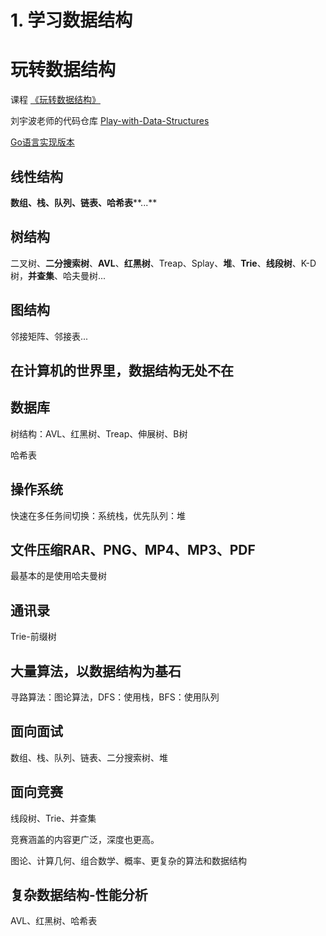 # 1. 学习数据结构

# 玩转数据结构
课程 [《玩转数据结构》](https://coding.imooc.com/class/207.html)

刘宇波老师的代码仓库 [Play-with-Data-Structures](https://github.com/liuyubobobo/Play-with-Data-Structures)

[Go语言实现版本](https://github.com/Donng/Play-with-Data-Structures)

## 线性结构
**数组、栈、队列、链表、哈希表****...**

## 树结构
二叉树、**二分搜索树**、**AVL**、**红黑树**、Treap、Splay、**堆**、**Trie**、**线段树**、K-D树，**并查集**、哈夫曼树...

## 图结构
邻接矩阵、邻接表...

## 在计算机的世界里，数据结构无处不在

## 数据库
树结构：AVL、红黑树、Treap、伸展树、B树

哈希表

## 操作系统

快速在多任务间切换：系统栈，优先队列：堆

## 文件压缩RAR、PNG、MP4、MP3、PDF
最基本的是使用哈夫曼树

## 通讯录

Trie-前缀树

## 大量算法，以数据结构为基石
寻路算法：图论算法，DFS：使用栈，BFS：使用队列

## 面向面试
数组、栈、队列、链表、二分搜索树、堆

## 面向竞赛
线段树、Trie、并查集

竞赛涵盖的内容更广泛，深度也更高。

图论、计算几何、组合数学、概率、更复杂的算法和数据结构

## 复杂数据结构-性能分析
AVL、红黑树、哈希表
